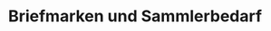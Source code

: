 ---
title: "Briefmarken und Sammlerbedarf"
url: /leipzig/briefmarken-und-sammlerbedarf/
shop: Antiquitäten
---